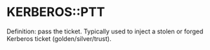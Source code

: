 # KERBEROS::PTT

Definition: pass the ticket. Typically used to inject a stolen or forged Kerberos ticket (golden/silver/trust).